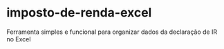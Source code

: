 # imposto-de-renda-excel
Ferramenta simples e funcional para organizar dados da declaração de IR no Excel
